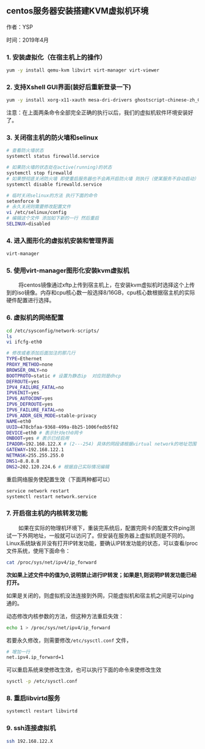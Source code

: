 ## centos服务器安装搭建KVM虚拟机环境

作者：YSP

时间：2019年4月

### 1. 安装虚拟化（在宿主机上的操作）

```bash
yum -y install qemu-kvm libvirt virt-manager virt-viewer
```

### 2. 支持Xshell GUI界面(装好后重新登录一下)

```bash
yum -y install xorg-x11-xauth mesa-dri-drivers ghostscript-chinese-zh_CN
```

注意：在上面两条命令全部完全正确的执行以后，我们的虚拟机软件环境安装好了。

### 3. 关闭宿主机的防火墙和selinux
```bash
# 查看防火墙状态
systemctl status firewalld.service

# 如果防火墙的状态处在active(running)的状态
systemctl stop firewalld
# 如果想彻底关闭防火墙 即使重启服务器也不会再开启防火墙 则执行（使某服务不自动启动）
systemctl disable firewalld.service

# 临时关闭selinux的方法 执行下面的命令
setenforce 0
# 永久关闭则需要修改配置文件
vi /etc/selinux/config
# 编辑这个文件 添加如下新的一行 然后重启
SELINUX=disabled
```



### 4. 进入图形化的虚拟机安装和管理界面

```bash
virt-manager
```



### 5. 使用virt-manager图形化安装kvm虚拟机

&nbsp; &nbsp; &nbsp; &nbsp; 将centos镜像通过xftp上传到宿主机上，在安装kvm虚拟机时选择这个上传到的iso镜像。内存和cpu核心数一般选择8/16GB，cpu核心数根据宿主机的实际硬件配置进行选择。

### 6. 虚拟机的网络配置

```bash
cd /etc/sysconfig/network-scripts/
ls 
vi ifcfg-eth0
```

```bash
# 修改或者添加后面加注的那几行
TYPE=Ethernet
PROXY_METHOD=none
BROWSER_ONLY=no
BOOTPROTO=static # 设置为静态ip  对应则是dhcp
DEFROUTE=yes
IPV4_FAILURE_FATAL=no
IPV6INIT=yes
IPV6_AUTOCONF=yes
IPV6_DEFROUTE=yes
IPV6_FAILURE_FATAL=no
IPV6_ADDR_GEN_MODE=stable-privacy
NAME=eth0
UUID=478cbfaa-9368-499a-8b25-1006fedb5f82
DEVICE=eth0 # 表示针对eth0网卡
ONBOOT=yes # 表示已经启用
IPADDR=192.168.122.X # (2---254) 具体的网段请根据virtual network的地址范围
GATEWAY=192.168.122.1
NETMASK=255.255.255.0
DNS1=8.8.8.8
DNS2=202.120.224.6 # 根据自己实际情况编辑

```

重启网络服务使配置生效（下面两种都可以）

```bash
service network restart
systemctl restart network.service
```

### 7. 开启宿主机的内核转发功能

&nbsp; &nbsp; &nbsp; &nbsp; 如果在实际的物理机环境下，重装完系统后，配置完网卡的配置文件ping测试一下外网地址，一般就可以访问了。但安装在服务器上虚拟机则是不同的。Linux系统缺省并没有打开IP转发功能，要确认IP转发功能的状态，可以查看/proc文件系统，使用下面命令：

```bash
cat /proc/sys/net/ipv4/ip_forward
```

**次如果上述文件中的值为0,说明禁止进行IP转发；如果是1,则说明IP转发功能已经打开。**

如果是关闭的，则虚拟机没法连接到外网，只能虚拟机和宿主机之间是可以ping通的。

动态修改内核参数的方法，但这种方法重启失效：

```bash
echo 1 > /proc/sys/net/ipv4/ip_forward
```

若要永久修改，则需要修改`/etc/sysctl.conf` 文件，

```bash
# 增加一行
net.ipv4.ip_forward=1
```

可以重启系统来使修改生效，也可以执行下面的命令来使修改生效

```bash
sysctl -p /etc/sysctl.conf
```



### 8. 重启libvirtd服务

```bash
systemctl restart libvirtd
```

### 9. ssh连接虚拟机

```bash
ssh 192.168.122.X
```



